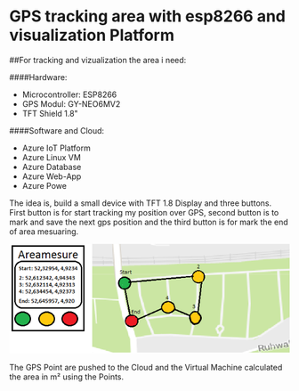 GPS tracking area with esp8266 and visualization Platform
=========================================================

##For tracking and vizualization the area i need:


####Hardware:
* Microcontroller: ESP8266
* GPS Modul: GY-NEO6MV2
* TFT Shield 1.8" 

####Software and Cloud:
* Azure IoT Platform
* Azure Linux VM
* Azure Database 
* Azure Web-App
* Azure Powe

The idea is, build a small device with TFT 1.8 Display and three buttons. First button is for start tracking my position over GPS, second button is to mark and save the next gps position and the third button is for mark the end of area mesuaring.

![N|Solid](https://github.com/ofitz/GPSMeasurement/blob/master/images/Areamesure.png)

The GPS Point are pushed to the Cloud and the Virtual Machine calculated the area in m² using the Points. 